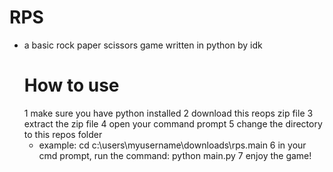 # RPS
- a basic rock paper scissors game written in python by idk
  # How to use
  1  make sure you have python installed
  2  download this reops zip file
  3  extract the zip file
  4   open your command prompt
  5   change the directory to this repos folder
  - example:
  cd c:\users\myusername\downloads\rps.main
6  in your cmd prompt, run the command: python main.py
7  enjoy the game!
